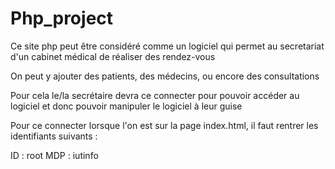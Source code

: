 # Php_project
Ce site php peut être considéré comme un logiciel qui permet au secretariat d'un cabinet médical
de réaliser des rendez-vous 

On peut y ajouter des patients, des médecins, ou encore des consultations

Pour cela le/la secrétaire devra ce connecter pour pouvoir accéder au logiciel et donc pouvoir 
manipuler le logiciel à leur guise


Pour ce connecter lorsque l'on est sur la page index.html, il faut rentrer les identifiants suivants :

ID : root
MDP : iutinfo
